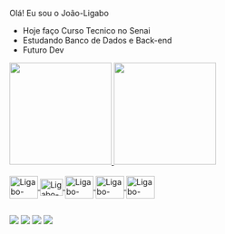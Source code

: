 Olá! Eu sou o João-Ligabo

-  Hoje faço Curso Tecnico no Senai
-  Estudando Banco de Dados e Back-end
- Futuro Dev

<div>
   <a href="https://github.com/joao-ligabo">
   <img height="180em" src="https://github-readme-stats.vercel.app/api?username=joao-ligabo&show_icons=true&theme=tokyonight&include_all_comits=true&count_private=true"/>
   <img height="180em" src="https://github-readme-stats.vercel.app/api/top-langs/?username=joao-ligabo&layout=compact&langs_count=16&theme=tokyonight"/>
</div>

<div style="display: inline_block"><br>
   <img align="center" alt="Ligabo-GITHUB" height="40" width="50" src="https://cdn.jsdelivr.net/gh/devicons/devicon@latest/icons/html5/html5-original.svg" />
   <img align="center" alt="Ligabo-C++" height="30" width="40" src="https://cdn.jsdelivr.net/gh/devicons/devicon@latest/icons/cplusplus/cplusplus-original.svg" />
  <img align="center" alt="Ligabo-PHP" height="40" width="50" src="https://cdn.jsdelivr.net/gh/devicons/devicon@latest/icons/php/php-original.svg" />
  <img align="center" alt="Ligabo-MYSQL" height="40" width="50" src="https://cdn.jsdelivr.net/gh/devicons/devicon@latest/icons/mysql/mysql-original-wordmark.svg" />
  <img align="center" alt="Ligabo-JAVA" height="40" width="50" src="https://cdn.jsdelivr.net/gh/devicons/devicon@latest/icons/java/java-original-wordmark.svg" />
  
          
          
                 
         
</div>



##

<div>
  <a href="https://www.instagram.com/eo_ligabo" target="_blank"><img src="https://img.shields.io/badge/-Instagram-%23E4405F?style=for-the-badge&logo=instagram&logoColor=white" target="_blank"></a>
  <a href="www.linkedin.com/in/joão-ligabo-ab75a8376" target="_blank"><img src="https://img.shields.io/badge/LinkedIn-0077B5?style=for-the-badge&logo=linkedin&logoColor=white" target="_blank"></a>
  <a href="mailto:jp.jligabo@gmail.com"><img src="https://img.shields.io/badge/Gmail-D14836?style=for-the-badge&logo=gmail&logoColor=white" target="_blank"></a>
  <a href="https://discordapp.com/users/123456789012345678" target="_blank"><img src="https://img.shields.io/badge/Discord-7289DA?style=for-the-badge&logo=discord&logoColor=white" target="_blank"></a>
  
</div>
